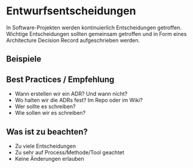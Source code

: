 # Entwurfsentscheidungen

In Software-Projekten werden kontinuierlich Entscheidungen getroffen.
Wichtige Entscheidungen sollten gemeinsam getroffen und in Form eines Architecture Decision Record aufgeschrieben werden.

## Beispiele


## Best Practices / Empfehlung

- Wann erstellen wir ein ADR? Und wann nicht?
- Wo halten wir die ADRs fest? Im Repo oder im Wiki?
- Wer sollte es schreiben?
- Wie sollen wir es schreiben?

## Was ist zu beachten?

- Zu viele Entscheidungen
- Zu sehr auf Process/Methode/Tool geachtet
- Keine Änderungen erlauben



